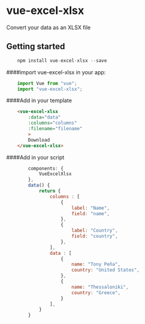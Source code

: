 # vue-excel-xlsx

Convert your data as an XLSX file

## Getting started

``` javascript
    npm install vue-excel-xlsx --save
```

####import vue-excel-xlsx in your app:

``` javascript
    import Vue from "vue";
    import "vue-excel-xlsx";
```

####Add in your template
``` html
    <vue-excel-xlsx
        :data="data"
        :columns="columns"
        :filename="filename"
        >
        Download
    </vue-excel-xlsx>
```

####Add in your script
``` javascript
        components: {
            VueExcelXlsx
        },
        data() {
            return {
                columns : [
                    {
                        label: "Name",
                        field: "name",
                    },
                    {
                        label: "Country",
                        field: "country",
                    },
                ],
                data : [
                    {
                        name: "Tony Peña",
                        country: "United States",
                    },
                    {
                        name: "Thessaloniki",
                        country: "Greece",
                    }
                ],
            }
        }
```